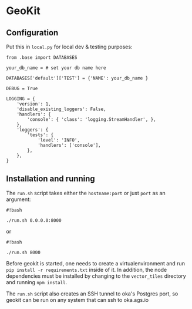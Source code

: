 # GeoKit

## Configuration

Put this in `local.py` for local dev & testing purposes:

```
from .base import DATABASES

your_db_name = # set your db name here

DATABASES['default']['TEST'] = {'NAME': your_db_name }

DEBUG = True

LOGGING = {
    'version': 1,
    'disable_existing_loggers': False,
    'handlers': {
        'console': { 'class': 'logging.StreamHandler', },
    },
    'loggers': {
        'tests': {
            'level': 'INFO',
            'handlers': ['console'],
        },
    },
}
```

## Installation and running

The `run.sh` script takes either the `hostname:port` or just `port` as an argument:

```
#!bash

./run.sh 0.0.0.0:8000
```
or
```
#!bash

./run.sh 8000
```

Before geokit is started, one needs to create a virtualenvironment and run `pip
install -r requirements.txt` inside of it. In addition, the node dependencies
must be installed by changing to the `vector_tiles` directory and running `npm
install`.

The `run.sh` script also creates an SSH tunnel to oka's Postgres port, so
geokit can be run on any system that can ssh to oka.ags.io

